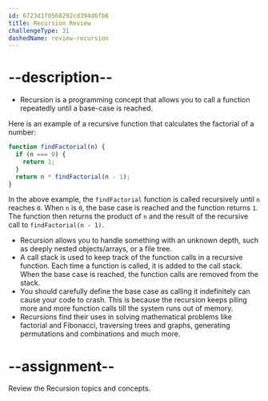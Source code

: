 ```yaml
---
id: 6723d1f0568292cd394d6fb6
title: Recursion Review
challengeType: 31
dashedName: review-recursion
---
```


# --description--

- Recursion is a programming concept that allows you to call a function repeatedly until a base-case is reached.

Here is an example of a recursive function that calculates the factorial of a number:

```js
function findFactorial(n) {
  if (n === 0) {
    return 1;
  }
  return n * findFactorial(n - 1);
}
```

In the above example, the `findFactorial` function is called recursively until `n` reaches `0`. When `n` is `0`, the base case is reached and the function returns `1`. The function then returns the product of `n` and the result of the recursive call to `findFactorial(n - 1)`.

- Recursion allows you to handle something with an unknown depth, such as deeply nested objects/arrays, or a file tree. 
- A call stack is used to keep track of the function calls in a recursive function. Each time a function is called, it is added to the call stack. When the base case is reached, the function calls are removed from the stack.
- You should carefully define the base case as calling it indefinitely can cause your code to crash. This is because the recursion keeps piling more and more function calls till the system runs out of memory.
- Recursions find their uses in solving mathematical problems like factorial and Fibonacci, traversing trees and graphs, generating permutations and combinations and much more.

# --assignment--

Review the Recursion topics and concepts.
